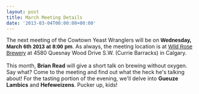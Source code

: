 ```yaml
---
layout: post
title: March Meeting Details
date: '2013-03-04T00:00:00+00:00'
---
```

<p>The next meeting of the Cowtown Yeast Wranglers will be on&nbsp;<strong style="font-family: Helvetica&#44; Arial&#44; sans-serif; color: #111111;">Wednesday&#44; March 6th 2013 at 8:00 pm</strong>. As always&#44; the meeting location is at&nbsp;<a href="http://www.wildrosebrewery/" target="_blank" style="font-family: Helvetica&#44; Arial&#44; sans-serif;">Wild Rose Brewery</a>&nbsp;at 4580 Quesnay Wood Drive S.W. (Currie Barracks) in Calgary. <br /><br />This month&#44; <strong>Brian Read</strong> will give a short talk on brewing without oxygen. Say what? Come to the meeting and find out what the heck he's talking about! For the tasting portion of the evening&#44; we'll&nbsp;delve into <strong>Gueuze Lambics</strong> and <strong>Hefeweizens</strong>. Pucker up&#44; kids!<br /><br /><br /></p>
